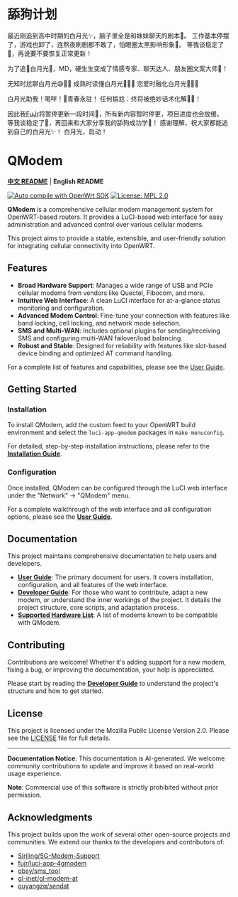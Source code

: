 # 舔狗计划
最近刚追到高中时期的白月光✨，脑子里全是和妹妹聊天的剧本📖。
工作基本停摆了，游戏也卸了，连熬夜刷剧都不敢了，怕眼圈太黑影响形象👀。
等我谈稳定了👫，再说要不要恢复正常更新！

为了追🌸白月光🌸，MD，硬生生变成了情感专家、聊天达人、朋友圈文案大师📱！

无知时尬聊白月光😅🙇‍♂️
成熟时读懂白月光🤔🙇‍♂️
恋爱时融化白月光🥰🙇‍♂️

白月光助我！喝咩！👋青春永驻！
任何尴尬：终将被绝妙话术化解🧙‍♂️！

因此我[FuJr](https://github.com/FUjr)将暂停更新一段时间📵，所有新内容暂时停更，项目进度也会放缓。
等我谈稳定了👫，再回来和大家分享我的舔狗成功学📖！
感谢理解，祝大家都能追到自己的白月光✨！
白月光，启动！

# QModem

**[中文 README](README.zh-cn.md)** | **English README**

[![Auto compile with OpenWrt SDK](https://github.com/FUjr/modem_feeds/actions/workflows/main.yml/badge.svg)](https://github.com/FUjr/modem_feeds/actions/workflows/main.yml)
[![License: MPL 2.0](https://img.shields.io/badge/License-MPL_2.0-brightgreen.svg)](https://opensource.org/licenses/MPL-2.0)

**QModem** is a comprehensive cellular modem management system for OpenWRT-based routers. It provides a LuCI-based web interface for easy administration and advanced control over various cellular modems.

This project aims to provide a stable, extensible, and user-friendly solution for integrating cellular connectivity into OpenWRT.

## Features

-   **Broad Hardware Support**: Manages a wide range of USB and PCIe cellular modems from vendors like Quectel, Fibocom, and more.
-   **Intuitive Web Interface**: A clean LuCI interface for at-a-glance status monitoring and configuration.
-   **Advanced Modem Control**: Fine-tune your connection with features like band locking, cell locking, and network mode selection.
-   **SMS and Multi-WAN**: Includes optional plugins for sending/receiving SMS and configuring multi-WAN failover/load balancing.
-   **Robust and Stable**: Designed for reliability with features like slot-based device binding and optimized AT command handling.

For a complete list of features and capabilities, please see the [User Guide](docs/user-guide.md).

## Getting Started

### Installation

To install QModem, add the custom feed to your OpenWRT build environment and select the `luci-app-qmodem` packages in `make menuconfig`.

For detailed, step-by-step installation instructions, please refer to the **[Installation Guide](docs/user-guide.md#installation)**.

### Configuration

Once installed, QModem can be configured through the LuCI web interface under the "Network" -> "QModem" menu.

For a complete walkthrough of the web interface and all configuration options, please see the **[User Guide](docs/user-guide.md)**.

## Documentation

This project maintains comprehensive documentation to help users and developers.

-   **[User Guide](docs/user-guide.md)**: The primary document for users. It covers installation, configuration, and all features of the web interface.
-   **[Developer Guide](docs/developer-guide.md)**: For those who want to contribute, adapt a new modem, or understand the inner workings of the project. It details the project structure, core scripts, and adaptation process.
-   **[Supported Hardware List](docs/support_list.md)**: A list of modems known to be compatible with QModem.

## Contributing

Contributions are welcome! Whether it's adding support for a new modem, fixing a bug, or improving the documentation, your help is appreciated.

Please start by reading the **[Developer Guide](docs/developer-guide.md)** to understand the project's structure and how to get started.

## License

This project is licensed under the Mozilla Public License Version 2.0. Please see the [LICENSE](LICENSE) file for full details.

---

**Documentation Notice**: This documentation is AI-generated. We welcome community contributions to update and improve it based on real-world usage experience.

**Note**: Commercial use of this software is strictly prohibited without prior permission.

## Acknowledgments

This project builds upon the work of several other open-source projects and communities. We extend our thanks to the developers and contributors of:

-   [Siriling/5G-Modem-Support](https://github.com/Siriling/5G-Modem-Support)
-   [fujr/luci-app-4gmodem](https://github.com/fujr/luci-app-4gmodem)
-   [obsy/sms_tool](https://github.com/obsy/sms_tool)
-   [gl-inet/gl-modem-at](https://github.com/gl-inet/gl-modem-at)
-   [ouyangzq/sendat](https://github.com/ouyangzq/sendat)
